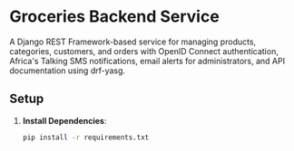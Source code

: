 # Groceries Backend Service

A Django REST Framework-based service for managing products, categories, customers, and orders with OpenID Connect authentication, Africa's Talking SMS notifications, email alerts for administrators, and API documentation using drf-yasg.

## Setup

1. **Install Dependencies**:
   ```bash
   pip install -r requirements.txt